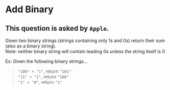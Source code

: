 # Add Binary

## This question is asked by `Apple`.  

Given two binary strings (strings containing only 1s and 0s) return their sum (also as a binary string).  
Note: neither binary string will contain leading 0s unless the string itself is 0 

Ex: Given the following binary strings...  

>`"100" + "1"`, return `"101"`  
`"11" + "1"`, return `"100"`  
`"1" + "0"`, return  `"1"`
